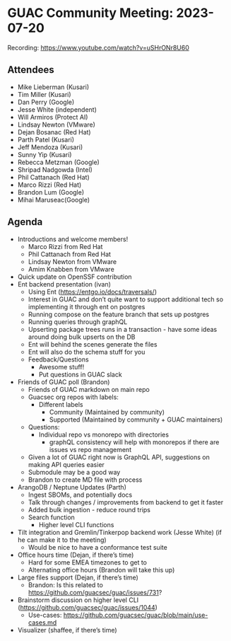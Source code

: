 # GUAC Community Meeting: 2023-07-20

Recording: https://www.youtube.com/watch?v=uSHrONr8U60

## Attendees

* Mike Lieberman (Kusari)
* Tim Miller (Kusari)
* Dan Perry (Google)
* Jesse White (independent)
* Will Armiros (Protect AI)
* Lindsay Newton (VMware)
* Dejan Bosanac (Red Hat)
* Parth Patel (Kusari)
* Jeff Mendoza (Kusari)
* Sunny Yip (Kusari)
* Rebecca Metzman (Google)
* Shripad Nadgowda (Intel)
* Phil Cattanach (Red Hat)
* Marco Rizzi (Red Hat)
* Brandon Lum (Google)
* Mihai Maruseac(Google)

## Agenda

* Introductions and welcome members!
    * Marco Rizzi from Red Hat
    * Phil Cattanach from Red Hat
    * Lindsay Newton from VMware
    * Amim Knabben from VMware
* Quick update on OpenSSF contribution
* Ent backend presentation (ivan)
    * Using Ent (https://entgo.io/docs/traversals/)
    * Interest in GUAC and don’t quite want to support additional tech so implementing it through ent on postgres
    * Running compose on the feature branch that sets up postgres
    * Running queries through graphQL 
    * Upserting package trees runs in a transaction - have some ideas around doing bulk upserts on the DB
    * Ent will behind the scenes generate the files
    * Ent will also do the schema stuff for you
    * Feedback/Questions
        * Awesome stuff!
        * Put questions in GUAC slack
* Friends of GUAC poll (Brandon)
    * Friends of GUAC markdown on main repo
    * Guacsec org repos with labels: 
        * Different labels
            * Community (Maintained by community)
            * Supported (Maintained by community + GUAC maintainers)
    * Questions:
         * Individual repo vs monorepo with directories
             * graphQL consistency will help with monorepos if there are issues vs repo management
    * Given a lot of GUAC right now is GraphQL API, suggestions on making API queries easier
    * Submodule may be a good way
    * Brandon to create MD file with process
* ArangoDB / Neptune Updates (Parth)
    * Ingest SBOMs, and potentially docs
    * Talk through changes / improvements from backend to get it faster
    * Added bulk ingestion - reduce round trips
    * Search function
        * Higher level CLI functions
* Tilt integration and Gremlin/Tinkerpop backend work (Jesse White) (if he can make it to the meeting)
    * Would be nice to have a conformance test suite
* Office hours time (Dejan, if there’s time)
    * Hard for some EMEA timezones to get to
    * Alternating office hours (Brandon will take this up)
* Large files support (Dejan, if there’s time)
    * Brandon: Is this related to https://github.com/guacsec/guac/issues/731? 
* Brainstorm discussion on higher level CLI (https://github.com/guacsec/guac/issues/1044) 
    * Use-cases: https://github.com/guacsec/guac/blob/main/use-cases.md
* Visualizer (shaffee, if there’s time)

